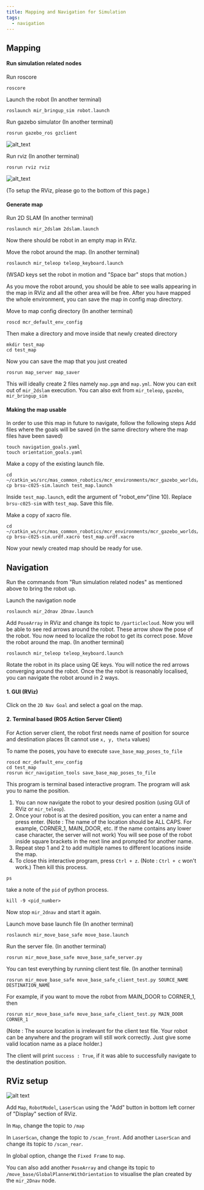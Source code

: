 ```yaml
---
title: Mapping and Navigation for Simulation
tags:
  - navigation
---
```


## Mapping

#### Run simulation related nodes
Run roscore
```
roscore
```

Launch the robot (In another terminal)
```
roslaunch mir_bringup_sim robot.launch
```

Run gazebo simulator (In another terminal)
```
rosrun gazebo_ros gzclient
```
![alt_text](https://github.com/DharminB/wiki/blob/atwork_mapping/guides/domains/navigation/gazebo.png)

Run rviz (In another terminal)
```
rosrun rviz rviz
```
![alt_text](https://github.com/DharminB/wiki/blob/atwork_mapping/guides/domains/navigation/rviz.png)

(To setup the RViz, please go to the bottom of this page.)

#### Generate map
Run 2D SLAM (In another terminal)
```
roslaunch mir_2dslam 2dslam.launch
```

Now there should be robot in an empty map in RViz.

Move the robot around the map. (In another terminal)
```
roslaunch mir_teleop teleop_keyboard.launch
```
(WSAD keys set the robot in motion and "Space bar" stops that motion.)

As you move the robot around, you should be able to see walls appearing in the map in RViz and all the other area will be free. After you have mapped the whole environment, you can save the map in config map directory.

Move to map config directory (In another terminal)
```
roscd mcr_default_env_config
```
Then make a directory and move inside that newly created directory
```
mkdir test_map
cd test_map
```
Now you can save the map that you just created
```
rosrun map_server map_saver
```
This will ideally create 2 files namely `map.pgm` and `map.yml`.
Now you can exit out of `mir_2dslam` execution.
You can also exit from `mir_teleop`, `gazebo`, `mir_bringup_sim` 

#### Making the map usable
In order to use this map in future to navigate, follow the following steps
Add files where the goals will be saved (in the same directory where the map files have been saved)
```
touch navigation_goals.yaml
touch orientation_goals.yaml
```

Make a copy of the existing launch file.
```
cd ~/catkin_ws/src/mas_common_robotics/mcr_environments/mcr_gazebo_worlds/ros/launch
cp brsu-c025-sim.launch test_map.launch
```
Inside `test_map.launch`, edit the argument of "robot_env"(line 10). Replace `brsu-c025-sim` with `test_map`. Save this file.

Make a copy of xacro file.
```
cd ~/catkin_ws/src/mas_common_robotics/mcr_environments/mcr_gazebo_worlds/common/worlds/
cp brsu-c025-sim.urdf.xacro test_map.urdf.xacro
```
Now your newly created map should be ready for use.

## Navigation
Run the commands from "Run simulation related nodes" as mentioned above to bring the robot up.

Launch the navigation node
```
roslaunch mir_2dnav 2Dnav.launch
```

Add `PoseArray` in RViz and change its topic to `/particlecloud`. 
Now you will be able to see red arrows around the robot. These arrow show the pose of the robot. 
You now need to localize the robot to get its correct pose.
Move the robot around the map. (In another terminal)
```
roslaunch mir_teleop teleop_keyboard.launch
```
Rotate the robot in its place using QE keys. You will notice the red arrows converging around the robot.
Once the the robot is reasonably localised, you can navigate the robot around in 2 ways.

#### 1. GUI (RViz)
Click on the `2D Nav Goal` and select a goal on the map.

#### 2. Terminal based (ROS Action Server Client)
For Action server client, the robot first needs name of position for source and destination places (It cannot use `x, y, theta` values)

To name the poses, you have to execute `save_base_map_poses_to_file`
```
roscd mcr_default_env_config
cd test_map
rosrun mcr_navigation_tools save_base_map_poses_to_file
```
This program is terminal based interactive program. The program will ask you to name the position.
1. You can now navigate the robot to your desired position (using GUI of RViz or `mir_teleop`).
2. Once your robot is at the desired position, you can enter a name and press enter. 
(Note : The name of the location should be ALL CAPS. For example, CORNER_1, MAIN_DOOR, etc. If the name contains any lower case character, the server will not work)
You will see pose of the robot inside square brackets in the next line and prompted for another name.
3. Repeat step 1 and 2 to add multiple names to different locations inside the map.
4. To close this interactive program, press `Ctrl + z`. (Note : `Ctrl + c` won't work.)
  Then kill this process.
  ```
  ps
  ```
  take a note of the `pid` of python process.
  ```
  kill -9 <pid_number>
  ```
Now stop `mir_2dnav` and start it again.

Launch move base launch file (In another terminal)
```
roslaunch mir_move_base_safe move_base.launch 
```
Run the server file. (In another terminal)
```
rosrun mir_move_base_safe move_base_safe_server.py
```

You can test everything by running client test file. (In another terminal)
```
rosrun mir_move_base_safe move_base_safe_client_test.py SOURCE_NAME DESTINATION_NAME
```
For example, if you want to move the robot from MAIN_DOOR to CORNER_1, then
```
rosrun mir_move_base_safe move_base_safe_client_test.py MAIN_DOOR CORNER_1
```
(Note : The source location is irrelevant for the client test file. Your robot can be anywhere and the program will still work correctly. Just give some valid location name as a place holder.)

The client will print `success : True`, if it was able to successfully navigate to the destination position.


## RViz setup
![alt text](https://github.com/DharminB/wiki/blob/atwork_mapping/guides/domains/navigation/rviz_config.png)

Add `Map`, `RobotModel`, `LaserScan` using the "Add" button in bottom left corner of "Display" section of RViz.

In `Map`, change the topic to `/map`

In `LaserScan`, change the topic to `/scan_front`. Add another `LaserScan` and change its topic to `/scan_rear`.

In global option, change the `Fixed Frame` to `map`.

You can also add another `PoseArray` and change its topic to `/move_base/GlobalPlannerWithOrientation` to visualise the plan created by the `mir_2Dnav` node.

